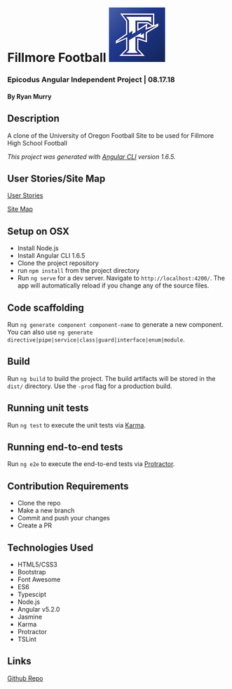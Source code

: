 # Fillmore Football ![alt text](./src/assets/img/fillmore-flashes-logo-sm.jpg "Fillmore Flashes Logo")

### Epicodus Angular Independent Project | 08.17.18
#### By Ryan Murry

## Description
A clone of the University of Oregon Football Site to be used for Fillmore High School Football

*This project was generated with [Angular CLI](https://github.com/angular/angular-cli) version 1.6.5.*

## User Stories/Site Map
[User Stories](https://github.com/ryanjmurry/fillmore-football-website/blob/master/planning/fhsfb-initial-planning.pdf)

[Site Map](https://github.com/ryanjmurry/fillmore-football-website/blob/master/planning/fhsfb-sitemap.pdf)

## Setup on OSX
* Install Node.js
* Install Angular CLI 1.6.5
* Clone the project repository
* run `npm install` from the project directory
* Run `ng serve` for a dev server. Navigate to `http://localhost:4200/`. The app will automatically reload if you change any of the source files.

## Code scaffolding

Run `ng generate component component-name` to generate a new component. You can also use `ng generate directive|pipe|service|class|guard|interface|enum|module`.

## Build

Run `ng build` to build the project. The build artifacts will be stored in the `dist/` directory. Use the `-prod` flag for a production build.

## Running unit tests

Run `ng test` to execute the unit tests via [Karma](https://karma-runner.github.io).

## Running end-to-end tests

Run `ng e2e` to execute the end-to-end tests via [Protractor](http://www.protractortest.org/).

## Contribution Requirements
* Clone the repo
* Make a new branch
* Commit and push your changes
* Create a PR

## Technologies Used
* HTML5/CSS3
* Bootstrap
* Font Awesome
* ES6
* Typescipt
* Node.js
* Angular v5.2.0
* Jasmine
* Karma
* Protractor
* TSLint

## Links
[Github Repo](https://github.com/ryanjmurry/fillmore-football-website)
